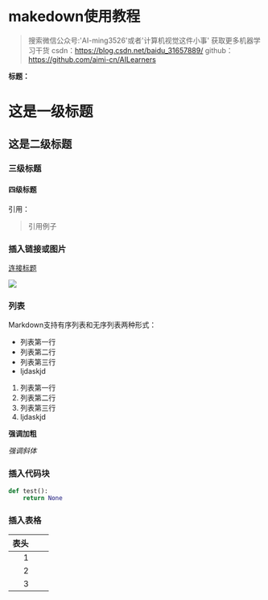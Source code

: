 # makedown使用教程

> 搜索微信公众号:'AI-ming3526'或者'计算机视觉这件小事' 获取更多机器学习干货
> csdn：https://blog.csdn.net/baidu_31657889/
> github：https://github.com/aimi-cn/AILearners

**标题：**

# 这是一级标题

## 这是二级标题

### 三级标题

#### 四级标题

引用：

> 引用例子

### 插入链接或图片

[连接标题](http://www.baidu.com)

![](C:\Users\Administrator\Desktop\blog\github\git_md_learning\data\images\1.png)

### 列表

Markdown支持有序列表和无序列表两种形式：

- 列表第一行
- 列表第二行
- 列表第三行
- ljdaskjd

1. 列表第一行
2. 列表第二行
3. 列表第三行
4. ljdaskjd

**强调加粗**

*强调斜体*

### 插入代码块

```python
def test():
	return None
```

### 插入表格

| 表头 |      |      |
| ---: | ---- | ---- |
|    1 |      |      |
|    2 |      |      |
|    3 |      |      |

